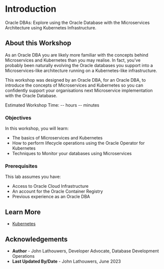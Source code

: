 # Introduction

Oracle DBAs: Explore using the Oracle Database with the Microservices Architecture using Kubernetes Infrastructure.

## About this Workshop

As an Oracle DBA you are likely more familiar with the concepts behind Microservices and Kubernetes than you may realise.  In fact, you've probably been naturally evolving the Oracle databases you support into a Microservices-like architecture running on a Kubernetes-like infrastructure.

This workshop was designed by an Oracle DBA, for an Oracle DBA, to introduce the concepts of Microservices and Kubernetes so you can confidently support your organisations next Microservice implementation with the Oracle Database.

Estimated Workshop Time: -- hours -- minutes

  [](youtube:zNKxJjkq0Pw)

### Objectives

In this workshop, you will learn:

* The basics of Microservices and Kubernetes
* How to perform lifecycle operations using the Oracle Operator for Kubernetes
* Techniques to Monitor your databases using Microservices

### Prerequisites

This lab assumes you have:

* Access to Oracle Cloud Infrastructure
* An account for the Oracle Container Registry
* Previous experience as an Oracle DBA

## Learn More

* [Kubernetes](https://kubernetes.io/)

## Acknowledgements

* **Author** - John Lathouwers, Developer Advocate, Database Development Operations
* **Last Updated By/Date** - John Lathouwers, June 2023
